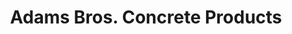 ---
title: "Adams Bros. Concrete Products"
url: /norwich/adams-bros-concrete-products/
shop: Baustoffe
---